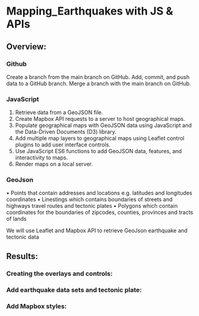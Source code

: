 # Mapping_Earthquakes with JS & APIs
## Overview: 
### Github
Create a branch from the main branch on GitHub. Add, commit, and push data to a GitHub branch. Merge a branch with the main branch on GitHub.
### JavaScript
1.	Retrieve data from a GeoJSON file.
2.	Create Mapbox API requests to a server to host geographical maps.
3.	Populate geographical maps with GeoJSON data using JavaScript and the Data-Driven Documents (D3) library.
4.	Add multiple map layers to geographical maps using Leaflet control plugins to add user interface controls.
5.	Use JavaScript ES6 functions to add GeoJSON data, features, and interactivity to maps.
6.	Render maps on a local server.
### GeoJson
•	Points that contain addresses and locations e.g. latitudes and longitudes coordinates
•	Linestings which contains boundaries of streets and highways travel routes and tectonic plates 
•	Polygons which contain coordinates for the boundaries of zipcodes, counties, provinces and tracts of lands 

We will use Leaflet and Mapbox API to retrieve GeoJson earthquake and tectonic data
## Results:
### Creating the overlays and controls:

### Add earthquake data sets and tectonic plate:
### Add Mapbox styles:
